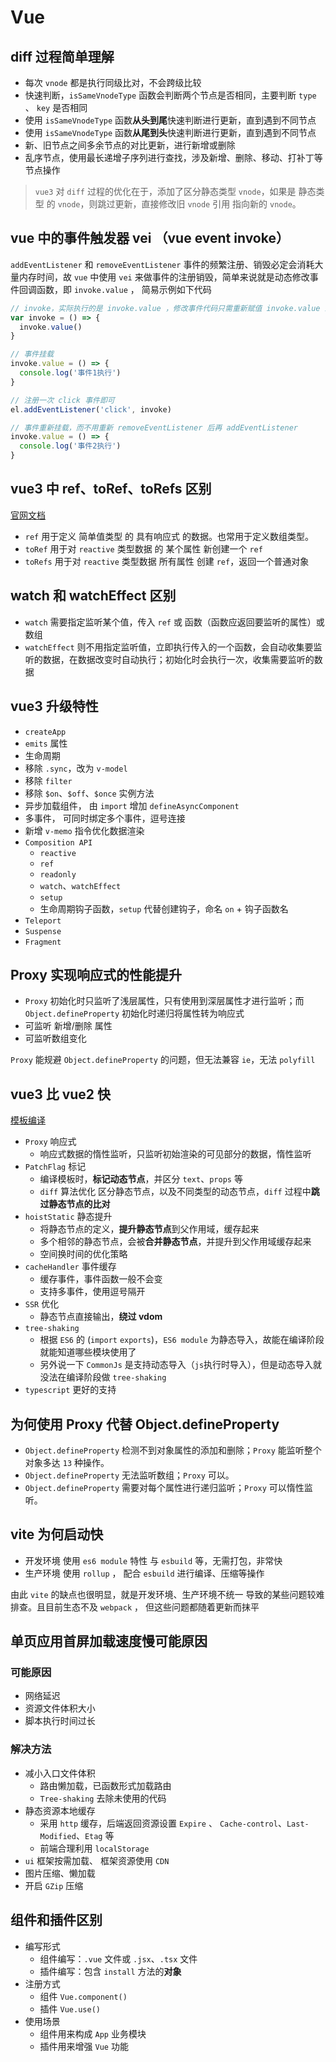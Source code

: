 # Vue

## diff 过程简单理解

- 每次 `vnode` 都是执行同级比对，不会跨级比较
- 快速判断，`isSameVnodeType` 函数会判断两个节点是否相同，主要判断 `type` 、 `key` 是否相同
- 使用 `isSameVnodeType` 函数**从头到尾**快速判断进行更新，直到遇到不同节点
- 使用 `isSameVnodeType` 函数**从尾到头**快速判断进行更新，直到遇到不同节点
- 新、旧节点之间多余节点的对比更新，进行新增或删除
- 乱序节点，使用最长递增子序列进行查找，涉及新增、删除、移动、打补丁等节点操作

> `vue3` 对 `diff` 过程的优化在于，添加了区分静态类型 `vnode`，如果是 静态类型 的 `vnode`，则跳过更新，直接修改旧 `vnode` 引用 指向新的 `vnode`。



## vue 中的事件触发器 vei （vue event invoke）

`addEventListener` 和 `removeEventListener` 事件的频繁注册、销毁必定会消耗大量内存时间，故 `vue` 中使用 `vei` 来做事件的注册销毁，简单来说就是动态修改事件回调函数，即 `invoke.value` ， 简易示例如下代码

```js
// invoke，实际执行的是 invoke.value ，修改事件代码只需重新赋值 invoke.value 即可
var invoke = () => {
  invoke.value()
}

// 事件挂载
invoke.value = () => {
  console.log('事件1执行')
}

// 注册一次 click 事件即可
el.addEventListener('click', invoke)

// 事件重新挂载，而不用重新 removeEventListener 后再 addEventListener
invoke.value = () => {
  console.log('事件2执行')
}
```



## vue3 中 ref、toRef、toRefs 区别 

[官网文档](https://cn.vuejs.org/api/reactivity-utilities.html)

- `ref` 用于定义 简单值类型 的 具有响应式 的数据。也常用于定义数组类型。
- `toRef` 用于对 `reactive` 类型数据 的 某个属性 新创建一个 `ref`
- `toRefs` 用于对 `reactive` 类型数据 所有属性 创建 `ref`，返回一个普通对象



## watch 和 watchEffect 区别

- `watch` 需要指定监听某个值，传入 `ref` 或 函数（函数应返回要监听的属性）或数组
- `watchEffect` 则不用指定监听值，立即执行传入的一个函数，会自动收集要监听的数据，在数据改变时自动执行；初始化时会执行一次，收集需要监听的数据



## vue3 升级特性

- `createApp`
- `emits` 属性
- 生命周期
- 移除 `.sync`，改为 `v-model`
- 移除 `filter`
- 移除 `$on`、`$off`、`$once` 实例方法
- 异步加载组件， 由 `import` 增加 `defineAsyncComponent`
- 多事件， 可同时绑定多个事件，逗号连接
- 新增 `v-memo` 指令优化数据渲染
- `Composition API`
  - `reactive`
  - `ref`
  - `readonly`
  - `watch`、`watchEffect`
  - `setup`
  - 生命周期钩子函数，`setup` 代替创建钩子，命名 `on` + 钩子函数名
- `Teleport`
- `Suspense`
- `Fragment`



## Proxy 实现响应式的性能提升

- `Proxy` 初始化时只监听了浅层属性，只有使用到深层属性才进行监听；而 `Object.defineProperty` 初始化时递归将属性转为响应式
- 可监听 新增/删除 属性
- 可监听数组变化

`Proxy` 能规避 `Object.defineProperty` 的问题，但无法兼容 `ie`，无法 `polyfill`



## vue3 比 vue2 快

[模板编译](https://template-explorer.vuejs.org/)

- `Proxy` 响应式
  - 响应式数据的惰性监听，只监听初始渲染的可见部分的数据，惰性监听
- `PatchFlag` 标记
  - 编译模板时，**标记动态节点**，并区分 `text`、`props` 等
  - `diff` 算法优化 区分静态节点，以及不同类型的动态节点，`diff` 过程中**跳过静态节点的比对**
- `hoistStatic` 静态提升
  - 将静态节点的定义，**提升静态节点**到父作用域，缓存起来
  - 多个相邻的静态节点，会被**合并静态节点**，并提升到父作用域缓存起来
  - 空间换时间的优化策略
- `cacheHandler` 事件缓存
  - 缓存事件，事件函数一般不会变
  - 支持多事件，使用逗号隔开
- `SSR` 优化
  - 静态节点直接输出，**绕过 vdom**
- `tree-shaking`
  - 根据 `ES6` 的 (`import` `exports`)，`ES6 module` 为静态导入，故能在编译阶段就能知道哪些模块使用了
  - 另外说一下 `CommonJs` 是支持动态导入（`js`执行时导入），但是动态导入就没法在编译阶段做 `tree-shaking`
- `typescript` 更好的支持



## 为何使用 Proxy 代替 Object.defineProperty

- `Object.defineProperty` 检测不到对象属性的添加和删除；`Proxy` 能监听整个对象多达 `13` 种操作。
- `Object.defineProperty` 无法监听数组；`Proxy` 可以。
- `Object.defineProperty` 需要对每个属性进行递归监听；`Proxy` 可以惰性监听。



## vite 为何启动快

- 开发环境 使用 `es6 module` 特性 与 `esbuild` 等，无需打包，非常快
- 生产环境 使用 `rollup` ， 配合 `esbuild` 进行编译、压缩等操作

由此 `vite` 的缺点也很明显，就是开发环境、生产环境不统一 导致的某些问题较难排查。且目前生态不及 `webpack` ， 但这些问题都随着更新而抹平




## 单页应用首屏加载速度慢可能原因

### 可能原因
- 网络延迟
- 资源文件体积大小
- 脚本执行时间过长

### 解决方法
- 减小入口文件体积
  - 路由懒加载，已函数形式加载路由
  - `Tree-shaking` 去除未使用的代码
- 静态资源本地缓存
  - 采用 `http` 缓存，后端返回资源设置 `Expire` 、 `Cache-control`、`Last-Modified`、`Etag` 等
  - 前端合理利用 `localStorage`
- `ui` 框架按需加载、 框架资源使用 `CDN`
- 图片压缩、懒加载
- 开启 `GZip` 压缩


## 组件和插件区别
- 编写形式
  - 组件编写：`.vue` 文件或 `.jsx`、`.tsx` 文件
  - 插件编写：包含 `install` 方法的**对象**
- 注册方式
  - 组件 `Vue.component()`
  - 插件 `Vue.use()`
- 使用场景
  - 组件用来构成 `App` 业务模块
  - 插件用来增强 `Vue` 功能
